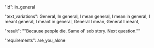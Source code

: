 "id": in_general

"text_variations":
General, In general, I mean general, I mean in general, I meant general, I meant in general, General I mean, General I meant,

"result":
""Because people die. Same ol' sob story. Next question.""

"requirements": are_you_alone